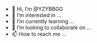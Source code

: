 - 👋 Hi, I’m @YZYBBGG
- 👀 I’m interested in ...
- 🌱 I’m currently learning ...
- 💞️ I’m looking to collaborate on ...
- 📫 How to reach me ...

<!---
YZYBBGG/YZYBBGG is a ✨ special ✨ repository because its `README.md` (this file) appears on your GitHub profile.
You can click the Preview link to take a look at your changes.
--->
